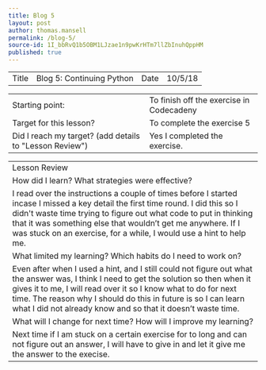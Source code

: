 ```yaml
---
title: Blog 5
layout: post
author: thomas.mansell
permalink: /blog-5/
source-id: 1I_bbRvQ1b5OBM1LJzae1n9pwKrHTm7llZbInuhQppHM
published: true
---
```

<table>
  <tr>
    <td>Title</td>
    <td>Blog 5: Continuing Python
</td>
    <td>Date</td>
    <td>10/5/18</td>
  </tr>
</table>


<table>
  <tr>
    <td>Starting point:</td>
    <td>To finish off the exercise in Codecadeny</td>
  </tr>
  <tr>
    <td>Target for this lesson?</td>
    <td>To complete the exercise 5</td>
  </tr>
  <tr>
    <td>Did I reach my target? 
(add details to "Lesson Review")</td>
    <td>Yes I completed the exercise.</td>
  </tr>
</table>


<table>
  <tr>
    <td>Lesson Review</td>
  </tr>
  <tr>
    <td>How did I learn? What strategies were effective? </td>
  </tr>
  <tr>
    <td>I read over the instructions a couple of times before I started incase I missed a key detail the first time round. I did this so I didn't waste time trying to figure out what code to put in thinking that it was something else that wouldn’t get me anywhere. If I was stuck on an exercise, for a while, I would use a hint to help me.</td>
  </tr>
  <tr>
    <td>What limited my learning? Which habits do I need to work on? </td>
  </tr>
  <tr>
    <td>Even after when I used a hint, and I still could not figure out what the answer was, I think I need to get the solution so then when it gives it to me, I will read over it so I know what to do for next time. The reason why I should do this in future is so I can learn what I did not already know and so that it doesn’t waste time.</td>
  </tr>
  <tr>
    <td>What will I change for next time? How will I improve my learning?</td>
  </tr>
  <tr>
    <td>Next time if I am stuck on a certain exercise for to long and can not figure out an answer, I will have to give in and let it give me the answer to the execise.</td>
  </tr>
</table>


